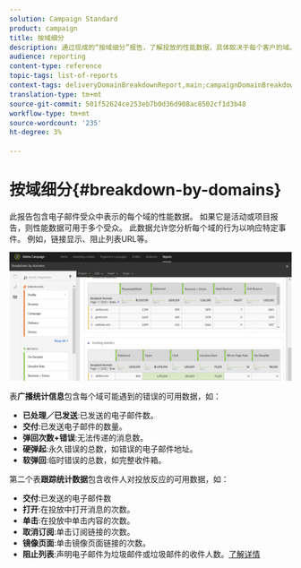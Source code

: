 ```yaml
---
solution: Campaign Standard
product: campaign
title: 按域细分
description: 通过现成的“按域细分”报告，了解投放的性能数据，具体取决于每个客户的域。
audience: reporting
content-type: reference
topic-tags: list-of-reports
context-tags: deliveryDomainBreakdownReport,main;campaignDomainBreakdownReport,main;programDomainBreakdownReport,main
translation-type: tm+mt
source-git-commit: 501f52624ce253eb7b0d36d908ac8502cf1d3b48
workflow-type: tm+mt
source-wordcount: '235'
ht-degree: 3%

---
```



# 按域细分{#breakdown-by-domains}

此报告包含电子邮件受众中表示的每个域的性能数据。 如果它是活动或项目报告，则性能数据可用于多个受众。 此数据允许您分析每个域的行为以响应特定事件。 例如，链接显示、阻止列表URL等。

![](assets/delivery_reports_6.png)

表&#x200B;**广播统计信息**&#x200B;包含每个域可能遇到的错误的可用数据，如：

* **已处理／已发送**:已发送的电子邮件数。
* **交付**:已发送电子邮件的数量。
* **弹回次数+错误**:无法传递的消息数。
* **硬弹起**:永久错误的总数，如错误的电子邮件地址。
* **软弹回**:临时错误的总数，如完整收件箱。

第二个表&#x200B;**跟踪统计数据**&#x200B;包含收件人对投放反应的可用数据，如：

* **交付**:已发送的电子邮件数
* **打开**:在投放中打开消息的次数。
* **单击**:在投放中单击内容的次数。
* **取消订阅**:单击订阅链接的次数。
* **镜像页面**:单击镜像页面链接的次数。
* **阻止列表**:声明电子邮件为垃圾邮件或垃圾邮件的收件人数。[了解详情](../../audiences/using/about-opt-in-and-opt-out-in-campaign.md)

